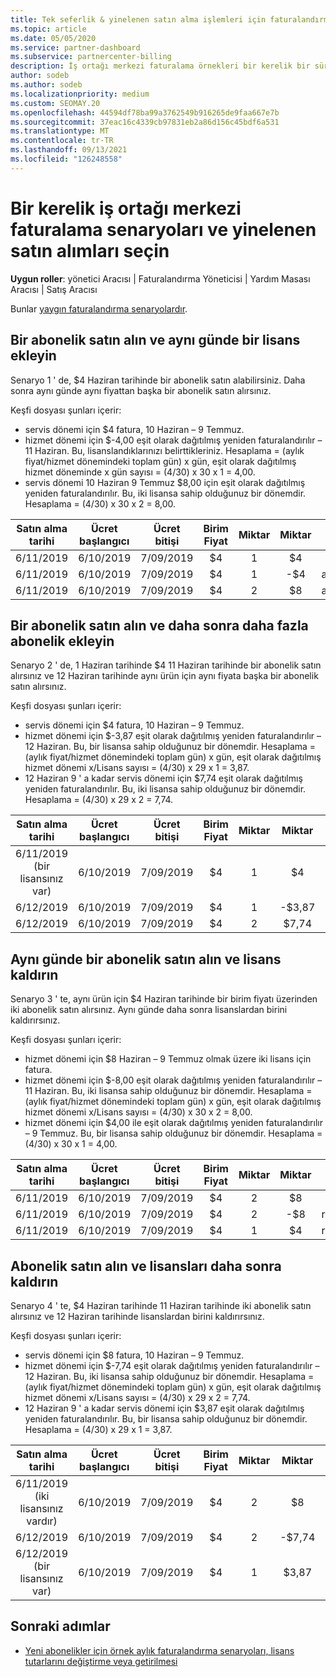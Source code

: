 ```yaml
---
title: Tek seferlik & yinelenen satın alma işlemleri için faturalandırma
ms.topic: article
ms.date: 05/05/2020
ms.service: partner-dashboard
ms.subservice: partnercenter-billing
description: İş ortağı merkezi faturalama örnekleri bir kerelik bir süre ve yinelenen satın alımları seçin-abonelikler satın aldığınızda, daha fazla abonelik ekleyin, lisans ekleyin veya kaldırın.
author: sodeb
ms.author: sodeb
ms.localizationpriority: medium
ms.custom: SEOMAY.20
ms.openlocfilehash: 44594df78ba99a3762549b916265de9faa667e7b
ms.sourcegitcommit: 37eac16c4339cb97831eb2a86d156c45bdf6a531
ms.translationtype: MT
ms.contentlocale: tr-TR
ms.lasthandoff: 09/13/2021
ms.locfileid: "126248558"
---
```

# <a name="partner-center-billing-scenarios-for-one-time-and-select-recurring-purchases"></a>Bir kerelik iş ortağı merkezi faturalama senaryoları ve yinelenen satın alımları seçin

**Uygun roller**: yönetici Aracısı | Faturalandırma Yöneticisi | Yardım Masası Aracısı | Satış Aracısı

Bunlar [yaygın faturalandırma senaryolardır](common-billing-scenarios.md). 

## <a name="purchase-a-subscription-and-add-a-license-on-the-same-day"></a>Bir abonelik satın alın ve aynı günde bir lisans ekleyin

Senaryo 1 ' de, $4 Haziran tarihinde bir abonelik satın alabilirsiniz. Daha sonra aynı günde aynı fiyattan başka bir abonelik satın alırsınız.

Keşfi dosyası şunları içerir:

- servis dönemi için $4 fatura, 10 Haziran – 9 Temmuz.
- hizmet dönemi için $-4,00 eşit olarak dağıtılmış yeniden faturalandırılır – 11 Haziran. Bu, lisanslandıklarınızı belirttikleriniz. Hesaplama = (aylık fiyat/hizmet dönemindeki toplam gün) x gün, eşit olarak dağıtılmış hizmet döneminde x gün sayısı = (4/30) x 30 x 1 = 4,00.
- servis dönemi 10 Haziran 9 Temmuz $8,00 için eşit olarak dağıtılmış yeniden faturalandırılır. Bu, iki lisansa sahip olduğunuz bir dönemdir. Hesaplama = (4/30) x 30 x 2 = 8,00.

|**Satın alma tarihi**   |**Ücret başlangıcı** |**Ücret bitişi**  |**Birim Fiyat**  |**Miktar**  |**Miktar** |**Ücret türü** |
|:------:|:------:|:------:|:------:|:------:|:------:|:-----:|
|6/11/2019      |6/10/2019   |7/09/2019         |$4                |1                 |$4            |Yeni         |
|6/11/2019     | 6/10/2019    |7/09/2019        |$4        |1        | -$4       |addQuantity           |
|6/11/2019     | 6/10/2019    |7/09/2019        |$4        | 2      |$8         |addQuantity           |

## <a name="purchase-a-subscription-and-add-more-subscriptions-later"></a>Bir abonelik satın alın ve daha sonra daha fazla abonelik ekleyin

Senaryo 2 ' de, 1 Haziran tarihinde $4 11 Haziran tarihinde bir abonelik satın alırsınız ve 12 Haziran tarihinde aynı ürün için aynı fiyata başka bir abonelik satın alırsınız.

Keşfi dosyası şunları içerir:

- servis dönemi için $4 fatura, 10 Haziran – 9 Temmuz.
- hizmet dönemi için $-3,87 eşit olarak dağıtılmış yeniden faturalandırılır – 12 Haziran. Bu, bir lisansa sahip olduğunuz bir dönemdir. Hesaplama = (aylık fiyat/hizmet dönemindeki toplam gün) x gün, eşit olarak dağıtılmış hizmet dönemi x/Lisans sayısı = (4/30) x 29 x 1 = 3,87.
- 12 Haziran 9 ' a kadar servis dönemi için $7,74 eşit olarak dağıtılmış yeniden faturalandırılır. Bu, iki lisansa sahip olduğunuz bir dönemdir. Hesaplama = (4/30) x 29 x 2 = 7,74.

|**Satın alma tarihi**   |**Ücret başlangıcı** |**Ücret bitişi**  |**Birim Fiyat**  |**Miktar**  |**Miktar** |**Ücret türü** |
|:------:|:------:|:------:|:------:|:------:|:------:|:-----:|
|6/11/2019 (bir lisansınız var)     |6/10/2019   |7/09/2019         |$4         |1        |$4            |Yeni         |
|6/12/2019     | 6/10/2019    |7/09/2019        |$4        |1        | -$3,87       |addQuantity           |
|6/12/2019     | 6/10/2019    |7/09/2019        |$4        | 2      |$7,74       |addQuantity           |

## <a name="purchase-a-subscription-and-remove-a-license-on-the-same-day"></a>Aynı günde bir abonelik satın alın ve lisans kaldırın

Senaryo 3 ' te, aynı ürün için $4 Haziran tarihinde bir birim fiyatı üzerinden iki abonelik satın alırsınız. Aynı günde daha sonra lisanslardan birini kaldırırsınız.  

Keşfi dosyası şunları içerir:

- hizmet dönemi için $8 Haziran – 9 Temmuz olmak üzere iki lisans için fatura.
- hizmet dönemi için $-8,00 eşit olarak dağıtılmış yeniden faturalandırılır – 11 Haziran. Bu, iki lisansa sahip olduğunuz bir dönemdir. Hesaplama = (aylık fiyat/hizmet dönemindeki toplam gün) x gün, eşit olarak dağıtılmış hizmet dönemi x/Lisans sayısı = (4/30) x 30 x 2 = 8,00.
- hizmet dönemi için $4,00 ile eşit olarak dağıtılmış yeniden faturalandırılır – 9 Temmuz. Bu, bir lisansa sahip olduğunuz bir dönemdir. Hesaplama = (4/30) x 30 x 1 = 4,00.

|**Satın alma tarihi**   |**Ücret başlangıcı** |**Ücret bitişi**  |**Birim Fiyat**  |**Miktar**  |**Miktar** |**Ücret türü** |
|:------:|:------:|:------:|:------:|:------:|:------:|:-----:|
|6/11/2019      |6/10/2019   |7/09/2019         |$4                |2                 |$8            |Yeni         |
|6/11/2019     | 6/10/2019    |7/09/2019        |$4        |2        | -$8       |removeQuantity           |
|6/11/2019     | 6/10/2019    |7/09/2019        |$4        | 1      |$4         |removeQuantity           |

## <a name="purchase-a-subscription-and-remove-licenses-later"></a>Abonelik satın alın ve lisansları daha sonra kaldırın

Senaryo 4 ' te, $4 Haziran tarihinde 11 Haziran tarihinde iki abonelik satın alırsınız ve 12 Haziran tarihinde lisanslardan birini kaldırırsınız.

Keşfi dosyası şunları içerir:

- servis dönemi için $8 fatura, 10 Haziran – 9 Temmuz.
- hizmet dönemi için $-7,74 eşit olarak dağıtılmış yeniden faturalandırılır – 12 Haziran. Bu, iki lisansa sahip olduğunuz bir dönemdir. Hesaplama = (aylık fiyat/hizmet dönemindeki toplam gün) x gün, eşit olarak dağıtılmış hizmet dönemi x/Lisans sayısı = (4/30) x 29 x 2 = 7,74.
- 12 Haziran 9 ' a kadar servis dönemi için $3,87 eşit olarak dağıtılmış yeniden faturalandırılır. Bu, bir lisansa sahip olduğunuz bir dönemdir. Hesaplama = (4/30) x 29 x 1 = 3,87.

|**Satın alma tarihi**   |**Ücret başlangıcı** |**Ücret bitişi**  |**Birim Fiyat**  |**Miktar**  |**Miktar** |**Ücret türü** |
|:------:|:------:|:------:|:------:|:------:|:------:|:-----:|
|6/11/2019 (iki lisansınız vardır)     |6/10/2019   |7/09/2019         |$4         |2        |$8       |Yeni       |
|6/12/2019     | 6/10/2019    |7/09/2019        |$4        |2        | -$7,74       |removeQuantity           |
|6/12/2019 (bir lisansınız var)    | 6/10/2019    |7/09/2019   |$4    |1      |$3,87    |removeQuantity |

## <a name="next-steps"></a>Sonraki adımlar

- [Yeni abonelikler için örnek aylık faturalandırma senaryoları, lisans tutarlarını değiştirme veya getirilmesi](common-billing-scenarios-monthly.md)